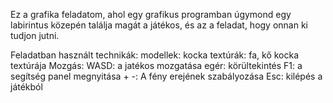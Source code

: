 Ez a grafika feladatom, ahol egy grafikus programban úgymond egy labirintus közepén találja magát a játékos, és az a feladat, hogy onnan ki tudjon jutni.

Feladatban használt technikák:
modellek: kocka
textúrák: fa, kő kocka textúrája
Mozgás:
    WASD: a jatékos mozgatása
    egér: körültekintés
    F1: a segítség panel megnyitása
    + -: A fény erejének szabályozása
    Esc: kilépés a játékból